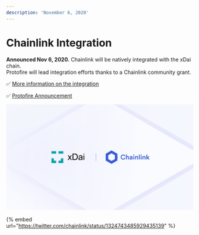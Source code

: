 ```yaml
---
description: 'November 6, 2020'
---
```


# Chainlink Integration

**Announced Nov 6, 2020.** Chainlink will be natively integrated with the xDai chain.  
Protofire will lead integration efforts thanks to a Chainlink community grant.

✅ [More information on the integration](../../project-spotlights/chainlink/)

✅ [Protofire Announcement](https://blog.chain.link/protofire-receives-a-chainlink-community-grant-for-an-integration-with-xdai/)

![](../../../.gitbook/assets/image%20%287%29.png)

{% embed url="https://twitter.com/chainlink/status/1324743485929435139" %}





